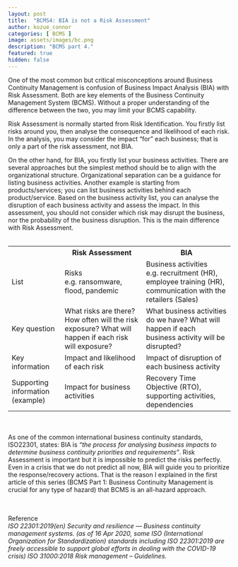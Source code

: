 ```yaml
---
layout: post
title:  "BCMS4: BIA is not a Risk Assessment"
author: kozue_connor
categories: [ BCMS ]
image: assets/images/bc.png
description: "BCMS part 4."
featured: true
hidden: false
---
```


One of the most common but critical misconceptions around Business Continuity Management is confusion of Business Impact Analysis (BIA) with Risk Assessment. Both are key elements of the Business Continuity Management System (BCMS). Without a proper understanding of the difference between the two, you may limit your BCMS capability.

Risk Assessment is normally started from Risk Identification. You firstly list risks around you, then analyse the consequence and likelihood of each risk. In the analysis, you may consider the impact “for” each business; that is only a part of the risk assessment, not BIA.

On the other hand, for BIA, you firstly list your business activities. There are several approaches but the simplest method should be to align with the organizational structure. Organizational separation can be a guidance for listing business activities. Another example is starting from products/services; you can list business activities behind each product/service.
Based on the business activity list, you can analyse the disruption of each business activity and assess the impact. In this assessment, you should not consider which risk may disrupt the business, nor the probability of the business disruption. This is the main difference with Risk Assessment.
<br><br>

<table>
<tr>
<th></th>
<th>Risk Assessment</th>
<th>BIA</th>
</tr>
<tr>
<td>List</td>
<td>Risks<br>e.g. ransomware, flood, pandemic</td>
<td>Business activities<br>e.g. recruitment (HR), employee training (HR), communication with the retailers (Sales)</td>
</tr>
<tr>
<td>Key question</td>
<td>What risks are there? How often will the risk exposure? What will happen if each risk will exposure?</td>
<td>What business activities do we have? What will happen if each business activity will be disrupted?</td>
</tr>
<tr>
<td>Key information</td>
<td>Impact and likelihood of each risk</td>
<td>Impact of disruption of each business activity</td>
</tr>
<tr>
<td>Supporting information (example)</td>
<td>Impact for business activities</td>
<td>Recovery Time Objective (RTO), supporting activities, dependencies</td>
</tr>
</table>

<br><br>
As one of the common international business continuity standards, ISO22301, states: BIA is *“the process for analysing business impacts to determine business continuity priorities and requirements”*. Risk Assessment is important but it is impossible to predict the risks perfectly. Even in a crisis that we do not predict all now, BIA will guide you to prioritize the response/recovery actions. That is the reason I explained in the first article of this series (BCMS Part 1: Business Continuity Management is crucial for any type of hazard) that BCMS is an all-hazard approach.

<br><br>
Reference <br>
*ISO 22301:2019(en) Security and resilience — Business continuity management systems. (as of 16 Apr 2020, some ISO (International Organization for Standardization) standards including ISO 22301:2019 are freely accessible to support global efforts in dealing with the COVID-19 crisis)*
*ISO 31000:2018 Risk management – Guidelines.*